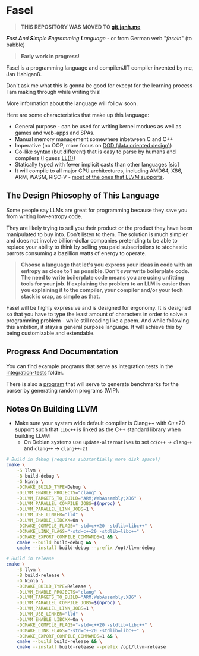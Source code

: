 # Fasel

> **THIS REPOSITORY WAS MOVED TO [git.janh.me](https://git.janh.me/jhlgns/fasel.git)**

_**F**ast **A**nd **S**imple **E**ngramming **L**anguage_ - or from German verb "_faseln_" (to babble)

> **Early work in progress!**

Fasel is a programming language and compiler/JIT compiler invented by me, Jan Hahlganß.

Don't ask me what this is gonna be good for except for the learning process I am making through while writing this!

More information about the language will follow soon.

Here are some characteristics that make up this language:

* General purpose - can be used for writing kernel modues as well as games and web-apps and SPAs.
* Manual memory management somewhere inbetween C and C++
* Imperative (no OOP, more focus on [DOD (data oriented design)](https://en.wikipedia.org/wiki/Data-oriented_design))
* Go-like syntax (but different) that is easy to parse by humans and compilers (I guess [LL(1)](https://en.wikipedia.org/wiki/LL_parser))
* Statically typed with fewer implicit casts than other languages [sic]
* It will compile to all major CPU architectures, including AMD64, X86, ARM, WASM, RISC-V - [most of the ones that LLVM supports](https://github.com/llvm/llvm-project/tree/main/llvm/lib/Target).

## The Design Phiosophy of This Language

Some people say LLMs are great for programming because they save you from writing low-entropy code.

They are likely trying to sell you their product or the product they have been manipulated to buy into. Don't listen to them. The solution is much simpler and does not involve billion-dollar companies pretending to be able to replace your ability to think by selling you paid subscriptions to stochastic parrots consuming a bazillion watts of energy to operate.

> **Choose a language that let's you express your ideas in code with an entropy as close to 1 as possible. Don't _ever_ write boilerplate code. The need to write boilerplate code means you are using unfitting tools for your job. If explaining the problem to an LLM is easier than you explaining it to the compiler, your compiler and/or your tech stack is crap, as simple as that.**

Fasel will be highly expressive and is designed for ergonomy. It is designed so that you have to type the least amount of characters in order to solve a programming problem - while still reading like a poem. And while following this ambition, it stays a general purpose language. It will achieve this by being customizable and extendable.

## Progress And Documentation

You can find example programs that serve as integration tests in the [integration-tests](./integration-tests) folder.

There is also a [program](./generate_bogus_program.fsl) that will serve to generate benchmarks for the parser by generating random programs (WIP).

## Notes On Building LLVM

* Make sure your system wide default compiler is Clang++ with C++20 support such that `libc++` is linked as the C++ standard library when building LLVM
    * On Debian systems use `update-alternatives` to set `cc`/`c++` → `clang++` and `clang++` → `clang++-21`

```bash
# Build in debug (requires substantially more disk space!)
cmake \
    -S llvm \
    -B build-debug \
    -G Ninja \
    -DCMAKE_BUILD_TYPE=Debug \
    -DLLVM_ENABLE_PROJECTS="clang" \
    -DLLVM_TARGETS_TO_BUILD="ARM;WebAssembly;X86" \
    -DLLVM_PARALLEL_COMPILE_JOBS=$(nproc) \
    -DLLVM_PARALLEL_LINK_JOBS=1 \
    -DLLVM_USE_LINKER="lld" \
    -DLLVM_ENABLE_LIBCXX=On \
    -DCMAKE_COMPILE_FLAGS="-std=c++20 -stdlib=libc++" \
    -DCMAKE_LINK_FLAGS="-std=c++20 -stdlib=libc++" \
    -DCMAKE_EXPORT_COMPILE_COMMANDS=1 && \
    cmake --build build-debug && \
    cmake --install build-debug --prefix /opt/llvm-debug

# Build in release
cmake \
    -S llvm \
    -B build-release \
    -G Ninja \
    -DCMAKE_BUILD_TYPE=Release \
    -DLLVM_ENABLE_PROJECTS="clang" \
    -DLLVM_TARGETS_TO_BUILD="ARM;WebAssembly;X86" \
    -DLLVM_PARALLEL_COMPILE_JOBS=$(nproc) \
    -DLLVM_PARALLEL_LINK_JOBS=1 \
    -DLLVM_USE_LINKER="lld" \
    -DLLVM_ENABLE_LIBCXX=On \
    -DCMAKE_COMPILE_FLAGS="-std=c++20 -stdlib=libc++" \
    -DCMAKE_LINK_FLAGS="-std=c++20 -stdlib=libc++" \
    -DCMAKE_EXPORT_COMPILE_COMMANDS=1 && \
    cmake --build build-release && \
    cmake --install build-release --prefix /opt/llvm-release
```
